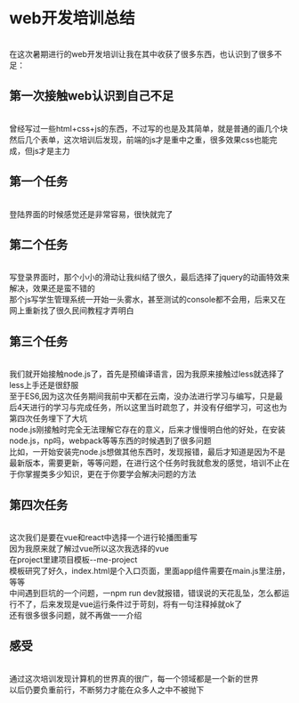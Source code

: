 # web开发培训总结

<br>在这次暑期进行的web开发培训让我在其中收获了很多东西，也认识到了很多不足：

## 第一次接触web认识到自己不足

<br>曾经写过一些html+css+js的东西，不过写的也是及其简单，就是普通的画几个块然后几个表单，这次培训后发现，前端的js才是重中之重，很多效果css也能完成，但js才是主力

## 第一个任务

<br>登陆界面的时候感觉还是非常容易，很快就完了

## 第二个任务

<br>写登录界面时，那个小小的滑动让我纠结了很久，最后选择了jquery的动画特效来解决，效果还是蛮不错的
<br>那个js写学生管理系统一开始一头雾水，甚至测试的console都不会用，后来又在网上重新找了很久民间教程才弄明白

## 第三个任务

<br>我们就开始接触node.js了，首先是预编译语言，因为我原来接触过less就选择了less上手还是很舒服
<br>至于ES6,因为这次任务期间我前中天都在云南，没办法进行学习与编写，只是最后4天进行的学习与完成任务，所以这里当时疏忽了，并没有仔细学习，可这也为第四次任务埋下了大坑
<br>node.js刚接触时完全无法理解它存在的意义，后来才慢慢明白他的好处，在安装node.js，np吗，webpack等等东西的时候遇到了很多问题
<br>比如，一开始安装完node.js想做其他东西时，发现报错，最后才知道是因为不是最新版本，需要更新，等等问题，在进行这个任务时我就愈发的感觉，培训不止在于你掌握类多少知识，更在于你要学会解决问题的方法

## 第四次任务

<br>这次我们是要在vue和react中选择一个进行轮播图重写
<br>因为我原来就了解过vue所以这次我选择的vue
<br>在project里建项目模板--me-project
<br>模板研究了好久，index.html是个入口页面，里面app组件需要在main.js里注册，等等
<br>中间遇到巨坑的一个问题，一npm run dev就报错，错误说的天花乱坠，怎么都运行不了，后来发现是vue运行条件过于苛刻，将有一句注释掉就ok了
<br>还有很多很多问题，就不再做一一介绍

## 感受
<br>通过这次培训发现计算机的世界真的很广，每一个领域都是一个新的世界
<br>以后仍要负重前行，不断努力才能在众多人之中不被抛下
